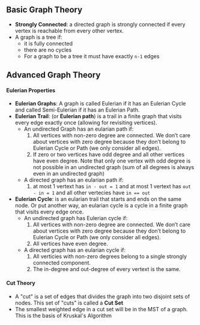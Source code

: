 ## Basic Graph Theory
- **Strongly Connected**: a directed graph is strongly connected if every vertex is reachable from every other vertex. 
- A graph is a tree if:
	- it is fully connected 
	- there are no cycles 
	- For a graph to be a tree it must have exactly `n-1` edges 
## Advanced Graph Theory

#### Eulerian Properties
- **Eulerian Graphs**: A graph is called Eulerian if it has an Eulerian Cycle and called Semi-Eulerian if it has an Eulerian Path.
- **Eulerian Trail**: (or **Eulerian path**) is a trail in a finite graph that visits every edge exactly once (allowing for revisiting vertices).
	- An undirected Graph has an eularian path if:
		1. All vertices with non-zero degree are connected. We don’t care about vertices with zero degree because they don’t belong to Eulerian Cycle or Path (we only consider all edges). 
		2. If zero or two vertices have odd degree and all other vertices have even degree. Note that only one vertex with odd degree is not possible in an undirected graph (sum of all degrees is always even in an undirected graph)
	- A directed graph has an eularian path if:
		1. at most 1 vertext has `in - out = 1` and at most 1 vertext has `out - in = 1` and all other vertecies have `in == out`
- **Eulerian Cycle**: is an eularian trail that starts and ends on the same node. Or put another way, an eularian cycle is a cycle in a finite graph that visits every edge once.
	- An undirected graph has Eulerian cycle if:
		1. All vertices with non-zero degree are connected. We don’t care about vertices with zero degree because they don’t belong to Eulerian Cycle or Path (we only consider all edges). 
		2. All vertices have even degree.
	- A directed graph has an eularian cycle if:
		1. All verticies with non-zero degrees belong to a single strongly connected component. 
		2. The in-degree and out-degree of every vertext is the same.
#### Cut Theory
- A "cut" is a set of edges that divides the graph into two disjoint sets of nodes. This set of "cuts" is called a **Cut Set**
- The smallest weighted edge in a cut set will be in the MST of a graph. This is the basis of Kruskal's Algorithm 
